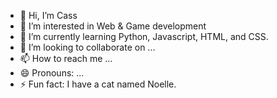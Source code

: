 - 👋 Hi, I’m Cass
- 👀 I’m interested in Web & Game development
- 🌱 I’m currently learning Python, Javascript, HTML, and CSS.
- 💞️ I’m looking to collaborate on ...
- 📫 How to reach me ...
- 😄 Pronouns: ...
- ⚡ Fun fact: I have a cat named Noelle.

<!---
CSEcass/CSEcass is a ✨ special ✨ repository because its `README.md` (this file) appears on your GitHub profile.
You can click the Preview link to take a look at your changes.
--->
